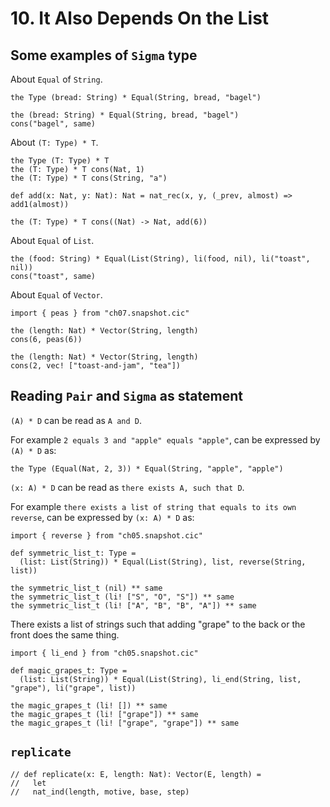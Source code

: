 # 10. It Also Depends On the List

## Some examples of `Sigma` type

About `Equal` of `String`.

``` cicada
the Type (bread: String) * Equal(String, bread, "bagel")

the (bread: String) * Equal(String, bread, "bagel")
cons("bagel", same)
```

About `(T: Type) * T`.

``` cicada
the Type (T: Type) * T
the (T: Type) * T cons(Nat, 1)
the (T: Type) * T cons(String, "a")

def add(x: Nat, y: Nat): Nat = nat_rec(x, y, (_prev, almost) => add1(almost))

the (T: Type) * T cons((Nat) -> Nat, add(6))
```

About `Equal` of `List`.

``` cicada
the (food: String) * Equal(List(String), li(food, nil), li("toast", nil))
cons("toast", same)
```

About `Equal` of `Vector`.

``` cicada
import { peas } from "ch07.snapshot.cic"

the (length: Nat) * Vector(String, length)
cons(6, peas(6))

the (length: Nat) * Vector(String, length)
cons(2, vec! ["toast-and-jam", "tea"])
```

## Reading `Pair` and `Sigma` as statement

`(A) * D` can be read as `A and D`.

For example `2 equals 3 and "apple" equals "apple"`,
can be expressed by `(A) * D` as:

``` cicada
the Type (Equal(Nat, 2, 3)) * Equal(String, "apple", "apple")
```

`(x: A) * D` can be read as `there exists A, such that D`.

For example `there exists a list of string that equals to its own reverse`,
can be expressed by `(x: A) * D` as:

``` cicada
import { reverse } from "ch05.snapshot.cic"

def symmetric_list_t: Type =
  (list: List(String)) * Equal(List(String), list, reverse(String, list))

the symmetric_list_t (nil) ** same
the symmetric_list_t (li! ["S", "O", "S"]) ** same
the symmetric_list_t (li! ["A", "B", "B", "A"]) ** same
```

There exists a list of strings such that adding "grape" to the back or the front does the same thing.

``` cicada
import { li_end } from "ch05.snapshot.cic"

def magic_grapes_t: Type =
  (list: List(String)) * Equal(List(String), li_end(String, list, "grape"), li("grape", list))

the magic_grapes_t (li! []) ** same
the magic_grapes_t (li! ["grape"]) ** same
the magic_grapes_t (li! ["grape", "grape"]) ** same
```

## `replicate`

``` cicada
// def replicate(x: E, length: Nat): Vector(E, length) =
//   let 
//   nat_ind(length, motive, base, step)
```
